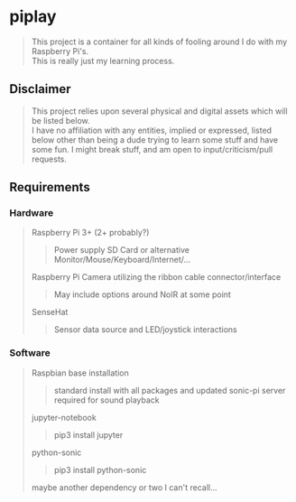 
# piplay
> This project is a container for all kinds of fooling around I do with my Raspberry Pi's.  
> This is really just my learning process.


## Disclaimer
> This project relies upon several physical and digital assets which will be listed below.  
> I have no affiliation with any entities, implied or expressed, listed below other than being a dude trying to learn some stuff and have some fun.
> I might break stuff, and am open to input/criticism/pull requests.


## Requirements
### Hardware
> Raspberry Pi 3+ (2+ probably?)
>> Power supply
>> SD Card or alternative
>> Monitor/Mouse/Keyboard/Internet/...
>
> Raspberry Pi Camera utilizing the ribbon cable connector/interface
>> May include options around NoIR at some point
>
> SenseHat
>> Sensor data source and LED/joystick interactions


### Software
> Raspbian base installation
>> standard install with all packages and updated
>> sonic-pi server required for sound playback
>
> jupyter-notebook
>> pip3 install jupyter
>
> python-sonic
>> pip3 install python-sonic
>
> maybe another dependency or two I can't recall...
